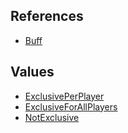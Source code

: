## References
  * [Buff](EntrenchmentBuff.md)

## Values
  * [ExclusivePerPlayer](EntrenchmentExclusivePerPlayer.md)
  * [ExclusiveForAllPlayers](EntrenchmentExclusiveForAllPlayers.md)
  * [NotExclusive](EntrenchmentNotExclusive.md)
